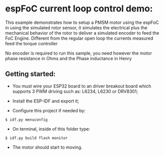 # espFoC current loop control demo:
This example demonstrates how to setup a PMSM motor using the espFoC in
using the simulated rotor sensor, it simulates the electrical plus the
mechanical behavior of the rotor to deliver a simulated encoder to feed
the FoC Engine. Different from the regular open loop the currents measured
feed the torque controller

No encoder is required to run this sample, you need however the motor phase
resistance in Ohms and the Phase inductance in Henry

## Getting started:
* You must wire your ESP32 board to an driver breakout board which supports
 3 PWM driving such as: L6234, L6230 or DRV8301;

* Install the ESP-IDF and export it;
* Configure this project if needed by:
```
$ idf.py menuconfig
```
* On terminal, inside of this folder type:
```
$ idf.py build flash monitor
```
* The motor should start to moving.